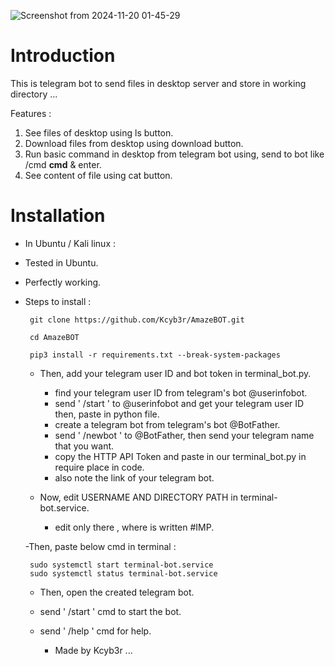 ![Screenshot from 2024-11-20 01-45-29](https://github.com/user-attachments/assets/3b666932-3830-4b22-a2a0-9ddfa2ded2dc)

# Introduction
  
  This is telegram bot to send files in desktop server and store in working directory ...
  
  Features :
  1. See files of desktop using ls button.
  2. Download files from desktop using download button.
  3. Run basic command in desktop from telegram bot using, send to bot like /cmd __cmd__ & enter.
  4. See content of file using cat button.

# Installation
 - In Ubuntu / Kali linux :
 - Tested in Ubuntu.
 - Perfectly working.
 - Steps to install :
   
    ```
     git clone https://github.com/Kcyb3r/AmazeBOT.git 

     cd AmazeBOT
  
     pip3 install -r requirements.txt --break-system-packages
    ```

    - Then, add your telegram user ID and bot token in terminal_bot.py.
       - find your telegram user ID from telegram's bot @userinfobot.
       - send ' /start ' to @userinfobot and get your telegram user ID then, paste in python file.
       - create a telegram bot from telegram's bot @BotFather.
       - send ' /newbot ' to @BotFather, then send your telegram name that you want.
       - copy the HTTP API Token and paste in our terminal_bot.py in require place in code.
       - also note the link of your telegram bot.

    - Now, edit USERNAME AND DIRECTORY PATH in terminal-bot.service.
       - edit only there , where is written #IMP.
     
    -Then, paste below cmd in terminal :
   ```
    sudo systemctl start terminal-bot.service
    sudo systemctl status terminal-bot.service
   ```
   - Then, open the created telegram bot.
   - send ' /start ' cmd to start the bot.
   - send ' /help ' cmd for help.



     - Made by Kcyb3r ...
